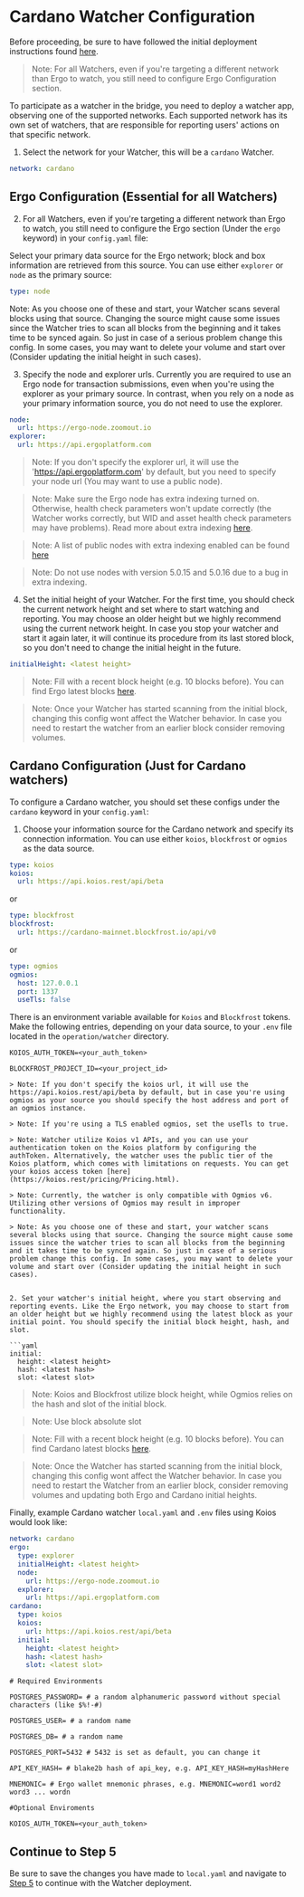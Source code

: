 # Cardano Watcher Configuration

Before proceeding, be sure to have followed the initial deployment instructions found [here](./deploy-docker.md).

> Note: For all Watchers, even if you're targeting a different network than Ergo to watch, you still need to configure Ergo Configuration section.

To participate as a watcher in the bridge, you need to deploy a watcher app, observing one of the supported networks. Each supported network has its own set of watchers, that are responsible for reporting users' actions on that specific network.

1. Select the network for your Watcher, this will be a `cardano` Watcher.
```yaml
network: cardano
```


## Ergo Configuration (Essential for all Watchers)

2. For all Watchers, even if you're targeting a different network than Ergo to watch, you still need to configure the Ergo section (Under the `ergo` keyword) in your `config.yaml` file:

Select your primary data source for the Ergo network; block and box information are retrieved from this source. You can use either `explorer` or `node` as the primary source:

```yaml
type: node
```

Note: As you choose one of these and start, your Watcher scans several blocks using that source. Changing the source might cause some issues since the Watcher tries to scan all blocks from the beginning and it takes time to be synced again. So just in case of a serious problem change this config. In some cases, you may want to delete your volume and start over (Consider updating the initial height in such cases).

3. Specify the node and explorer urls. Currently you are required to use an Ergo node for transaction submissions, even when you're using the explorer as your primary source. In contrast, when you rely on a node as your primary information source, you do not need to use the explorer. 

```yaml
node:
  url: https://ergo-node.zoomout.io
explorer:
  url: https://api.ergoplatform.com
```

> Note: If you don't specify the explorer url, it will use the 'https://api.ergoplatform.com' by default, but you need to specify your node url (You may want to use a public node).

> Note: Make sure the Ergo node has extra indexing turned on. Otherwise, health check parameters won't update correctly (the Watcher works correctly, but WID and asset health check parameters may have problems). Read more about extra indexing [here](https://docs.ergoplatform.com/node/conf/conf-node/#extra-index).

> Note: A list of public nodes with extra indexing enabled can be found [here](https://api.tokenjay.app/peers/list?unreachable=false&closedApi=false&limit=100)

> Note: Do not use nodes with version 5.0.15 and 5.0.16 due to a bug in extra indexing.

4. Set the initial height of your Watcher. For the first time, you should check the current network height and set where to start watching and reporting. You may choose an older height but we highly recommend using the current network height. In case you stop your watcher and start it again later, it will continue its procedure from its last stored block, so you don't need to change the initial height in the future.

```yaml
initialHeight: <latest height>
```

> Note: Fill with a recent block height (e.g. 10 blocks before). You can find Ergo latest blocks [here](https://explorer.ergoplatform.com/en/latest-blocks).

> Note: Once your Watcher has started scanning from the initial block, changing this config wont affect the Watcher behavior. In case you need to restart the watcher from an earlier block consider removing volumes.



## Cardano Configuration (Just for Cardano watchers)

To configure a Cardano watcher, you should set these configs under the `cardano` keyword in your `config.yaml`:

1. Choose your information source for the Cardano network and specify its connection information. You can use either `koios`, `blockfrost` or `ogmios` as the data source.

```yaml
type: koios
koios:
  url: https://api.koios.rest/api/beta
```

or

```yaml
type: blockfrost
blockfrost:
  url: https://cardano-mainnet.blockfrost.io/api/v0
```

or

```yaml
type: ogmios
ogmios:
  host: 127.0.0.1
  port: 1337
  useTls: false
```

There is an environment variable available for `Koios` and `Blockfrost` tokens. Make the following entries, depending on your data source, to your `.env` file located in the `operation/watcher` directory. 

```shell
KOIOS_AUTH_TOKEN=<your_auth_token>

BLOCKFROST_PROJECT_ID=<your_project_id>

> Note: If you don't specify the koios url, it will use the https://api.koios.rest/api/beta by default, but in case you're using ogmios as your source you should specify the host address and port of an ogmios instance.

> Note: If you're using a TLS enabled ogmios, set the useTls to true.

> Note: Watcher utilize Koios v1 APIs, and you can use your authentication token on the Koios platform by configuring the authToken. Alternatively, the watcher uses the public tier of the Koios platform, which comes with limitations on requests. You can get your koios access token [here](https://koios.rest/pricing/Pricing.html).

> Note: Currently, the watcher is only compatible with Ogmios v6. Utilizing other versions of Ogmios may result in improper functionality.

> Note: As you choose one of these and start, your watcher scans several blocks using that source. Changing the source might cause some issues since the watcher tries to scan all blocks from the beginning and it takes time to be synced again. So just in case of a serious problem change this config. In some cases, you may want to delete your volume and start over (Consider updating the initial height in such cases).


2. Set your watcher's initial height, where you start observing and reporting events. Like the Ergo network, you may choose to start from an older height but we highly recommend using the latest block as your initial point. You should specify the initial block height, hash, and slot.

```yaml
initial:
  height: <latest height>
  hash: <latest hash>
  slot: <latest slot>
```

> Note: Koios and Blockfrost utilize block height, while Ogmios relies on the hash and slot of the initial block.

> Note: Use block absolute slot

> Note: Fill with a recent block height (e.g. 10 blocks before). You can find Cardano latest blocks [here](https://cardanoscan.io/blocks).

> Note: Once the Watcher has started scanning from the initial block, changing this config wont affect the Watcher behavior. In case you need to restart the Watcher from an earlier block, consider removing volumes and updating both Ergo and Cardano initial heights.

Finally, example Cardano watcher `local.yaml` and `.env` files using Koios would look like:

```yaml
network: cardano
ergo:
  type: explorer
  initialHeight: <latest height>
  node:
    url: https://ergo-node.zoomout.io
  explorer:
    url: https://api.ergoplatform.com
cardano:
  type: koios
  koios:
    url: https://api.koios.rest/api/beta
  initial:
    height: <latest height>
    hash: <latest hash>
    slot: <latest slot>
```



```shell
# Required Environments

POSTGRES_PASSWORD= # a random alphanumeric password without special characters (like $%!-#)

POSTGRES_USER= # a random name

POSTGRES_DB= # a random name

POSTGRES_PORT=5432 # 5432 is set as default, you can change it

API_KEY_HASH= # blake2b hash of api_key, e.g. API_KEY_HASH=myHashHere

MNEMONIC= # Ergo wallet mnemonic phrases, e.g. MNEMONIC=word1 word2 word3 ... wordn

#Optional Enviroments

KOIOS_AUTH_TOKEN=<your_auth_token>
```


## Continue to Step 5
Be sure to save the changes you have made to `local.yaml` and navigate to [Step 5](./deploy-docker.md#5-pull-and-deploy-watcher-application) to continue with the Watcher deployment.

